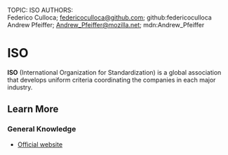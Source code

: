TOPIC: ISO
AUTHORS: Federico Culloca; federicoculloca@github.com; github:federicoculloca
         Andrew Pfeiffer; Andrew_Pfeiffer@mozilla.net; mdn:Andrew_Pfeiffer

# ISO

**ISO** (International Organization for Standardization) is a global association that develops uniform
criteria coordinating the companies in each major industry.

## Learn More

### General Knowledge

- [Official website](http://www.iso.org/iso/home.html)
